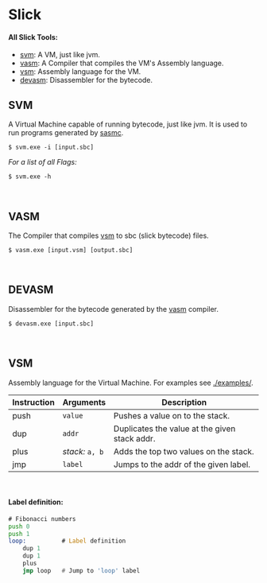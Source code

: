 # Slick
 #### All Slick Tools:
 + [svm](#svm): A VM, just like jvm.
 + [vasm](#vasm): A Compiler that compiles the VM's Assembly language.
 + [vsm](#vsm): Assembly language for the VM.
 + [devasm](#devasm): Disassembler for the bytecode.

## SVM
 A Virtual Machine capable of running bytecode, just like jvm. It is used to run programs generated by [sasmc](#sasmc).

 ```shell
 $ svm.exe -i [input.sbc]
 ```

*For a list of all Flags:*
 ```shell
 $ svm.exe -h
 ```
<br>

## VASM
 The Compiler that compiles [vsm](#vsm) to sbc (slick bytecode) files.

 ```shell
 $ vasm.exe [input.vsm] [output.sbc]
 ```
<br>

## DEVASM
Disassembler for the bytecode generated by the [vasm](#vasm) compiler.

 ```shell
 $ devasm.exe [input.sbc]
 ```
<br>

## VSM
 Assembly language for the Virtual Machine. For examples see [./examples/](./examples).

| Instruction | Arguments | Description                                   |
|------|------------------|-----------------------------------------------|
| push | `value`          | Pushes a value on to the stack.               |
| dup  | `addr`           | Duplicates the value at the given stack addr. |
| plus | *stack:* `a, b`  | Adds the top two values on the stack.         |
| jmp  | `label`          | Jumps to the addr of the given label.         |
<br>

#### Label definition:

```asm
# Fibonacci numbers
push 0
push 1
loop:          # Label definition
    dup 1
    dup 1
    plus
    jmp loop   # Jump to 'loop' label
```
